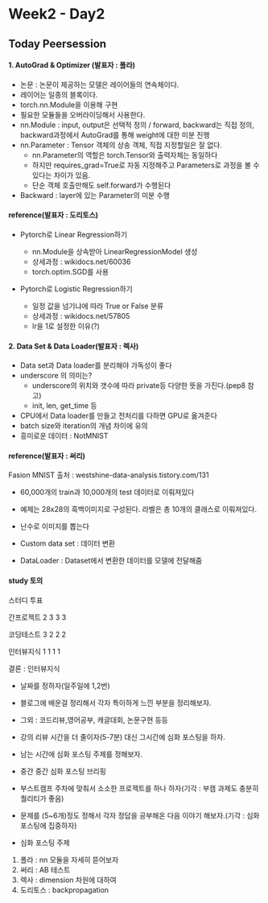 # Week2 - Day2

## Today Peersession

#### 1. AutoGrad & Optimizer (발표자 : 폴라)
- 논문 : 논문이 제공하는 모델은 레이어들의 연속체이다.
- 레이어는 일종의 블록이다.
- torch.nn.Module을 이용해 구현
- 필요한 모듈들을 오버라이딩해서 사용한다.
- nn.Module : input, output은 선택적 정의 / forward, backward는 직접 정의, backward과정에서 AutoGrad를 통해 weight에 대한 미분 진행
- nn.Parameter : Tensor 객체의 상송 객체, 직접 지정할일은 잘 없다.
    - nn.Parameter의 역할은 torch.Tensor와 출력자체는 동일하다
    - 하지만 requires_grad=True로 자동 지정해주고 Parameters로 과정을 볼 수 있다는 차이가 있음.
    - 단순 객체 호출만해도 self.forward가 수행된다
- Backward : layer에 있는 Parameter의 미분 수행

#### reference(발표자 : 도리토스)
- Pytorch로 Linear Regression하기
    - nn.Module을 상속받아 LinearRegressionModel 생성
    - 상세과정 : wikidocs.net/60036
    - torch.optim.SGD를 사용
    
- Pytorch로 Logistic Regression하기 
    - 일정 값을 넘기냐에 따라 True or False 분류    
    - 상세과정 : wikidocs.net/57805
    - lr을 1로 설정한 이유(?)

#### 2. Data Set & Data Loader(발표자 : 렉사)
- Data set과 Data loader를 분리해야 가독성이 좋다
- underscore 의 의미는?
    - underscore의 위치와 갯수에 따라 private등 다양한 뜻을 가진다.(pep8 참고)
    - init, len, get_time 등
- CPU에서 Data loader를 만들고 전처리를 다하면 GPU로 옮겨준다
- batch size와 iteration의 개념 차이에 유의
- 흥미로운 데이터 : NotMNIST


#### reference(발표자 : 써리)
Fasion MNIST 
출처 : westshine-data-analysis.tistory.com/131
- 60,000개의 train과 10,000개의 test 데이터로 이뤄져있다
- 예제는 28x28의 흑백이미지로 구성된다. 라벨은 총 10개의 클래스로 이뤄져있다. 

- 난수로 이미지를 뽑는다
- Custom data set : 데이터 변환
- DataLoader : Dataset에서 변환한 데이터를 모델에 전달해줌

#### study 토의

스터디 투표

간프로젝트 2 3 3 3

코딩테스트 3 2 2 2

인터뷰지식 1 1 1 1

결론 : 인터뷰지식

- 날짜를 정하자(일주일에 1,2번) 
- 블로그에 배운걸 정리해서 각자 특이하게 느낀 부분을 정리해보자.
- 그외 : 코드리뷰,영어공부, 캐글대회, 논문구현 등등
- 강의 리뷰 시간을 더 줄이자(5-7분) 대신 그시간에 심화 포스팅을 하자.
- 남는 시간에 심화 포스팅 주제를 정해보자.
- 중간 중간 심화 포스팅 브리핑

- 부스트캠프 주차에 맞춰서 소소한 프로젝트를 하나 하자(기각 : 부캠 과제도 충분히 퀄리티가 좋음)
- 문제를 (5~6개)정도 정해서 각자 정답을 공부해온 다음 이야기 해보자.(기각 : 심화 포스팅에 집중하자)

- 심화 포스팅 주제
1. 폴라 : nn 모듈을 자세히 뜯어보자
2. 써리 : AB 테스트
3. 렉사 : dimension 차원에 대하여
4. 도리토스 : backpropagation